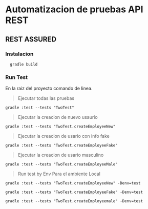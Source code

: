 # Automatizacion de pruebas API REST

## REST ASSURED

### Instalacion 

````
  gradle build
````

### Run Test
En la raiz del proyecto comando de linea.

> Ejecutar todas las pruebas

````
gradle :test --tests "TwoTest"
````

> Ejecutar la creacion de nuevo usaurio 

 ````
 gradle :test --tests "TwoTest.createEmployeeNew"

 ````

> Ejecutar la creacion de usario con info fake

 ````
 gradle :test --tests "TwoTest.createEmployeeFake"
````
> Ejecutar la creacion de usario masculino

 ````
 gradle :test --tests "TwoTest.createEmployeeMale"
````
 
> Run test by Env
>Para el ambiente Local
 ````
gradle :test --tests "TwoTest.createEmployeeNew" -Denv=test
````
````
gradle :test --tests "TwoTest.createEmployeeFake" -Denv=test
 ````
 ````
 gradle :test --tests "TwoTest.createEmployeemale" -Denv=test
 ````
 
